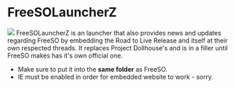 # FreeSOLauncherZ
![](http://i.imgur.com/nuGLLDZ.png)
FreeSOLauncherZ is an launcher that also provides news and updates regarding FreeSO by embedding the Road to Live Release and itself at their own respected threads. It replaces Project Dollhouse's and is in a filler until FreeSO makes has it's own official one.

* Make sure to put it into the **same folder** as FreeSO.
* IE must be enabled in order for embedded website to work - sorry.